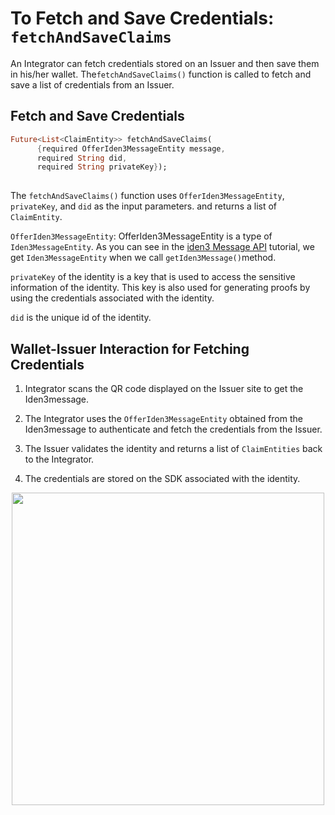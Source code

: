 # To Fetch and Save Credentials: `fetchAndSaveClaims`
 
An Integrator can fetch credentials stored on an Issuer and then save them in his/her wallet. The`fetchAndSaveClaims()` function is called to fetch and save a list of credentials from an Issuer.
 
## Fetch and Save Credentials

```dart
Future<List<ClaimEntity>> fetchAndSaveClaims(
      {required OfferIden3MessageEntity message,
      required String did,
      required String privateKey});
    
```


The `fetchAndSaveClaims()` function uses `OfferIden3MessageEntity`, `privateKey`, and `did` as the input parameters. and returns a list of `ClaimEntity`.

`OfferIden3MessageEntity`: OfferIden3MessageEntity is a type of `Iden3MessageEntity`. As you can see in the [iden3 Message API](/mkdocs/docs/wallet/wallet-sdk/polygonid-sdk/iden3comm/api/iden3-message.md) tutorial, we get `Iden3MessageEntity` when we call `getIden3Message()`method. 
 
`privateKey` of the identity is a key that is used to access the sensitive information of the identity. This key is also used for generating proofs by using the credentials associated with the identity. 

`did` is the unique id of the identity. 


## Wallet-Issuer Interaction for Fetching Credentials
 
 
1. Integrator scans the QR code displayed on the Issuer site to get the Iden3message.
 
2. The Integrator uses the `OfferIden3MessageEntity` obtained from the Iden3message to authenticate and fetch the credentials from the Issuer.
 
3. The Issuer validates the identity and returns a list of `ClaimEntities` back to the Integrator.
 
4. The credentials are stored on the SDK associated with the identity.


 <div align="center">
<img src= "../../../../../../imgs/credential-wallet.png" align="center" width="500"/>
</div>
<br>
 
